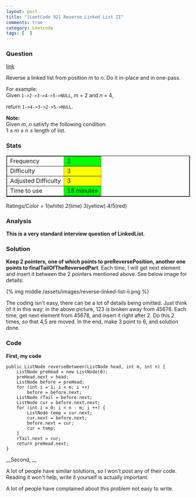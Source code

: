 ```yaml
---
layout: post
title: "[LeetCode 92] Reverse Linked List II"
comments: true
category: Leetcode
tags: [  ]
---
```



### Question 
[link](https://oj.leetcode.com/problems/reverse-linked-list-ii/)

<div class="question-content">
            <p></p><p>
Reverse a linked list from position <i>m</i> to <i>n</i>. Do it in-place and in one-pass.
</p>

<p>
For example:<br>
Given <code>1-&gt;2-&gt;3-&gt;4-&gt;5-&gt;NULL</code>, <i>m</i> = 2 and <i>n</i> = 4,
</p>
<p>
return <code>1-&gt;4-&gt;3-&gt;2-&gt;5-&gt;NULL</code>.
</p>
<p>
<b>Note:</b><br>
Given <i>m</i>, <i>n</i> satisfy the following condition:<br>
1 ≤ <i>m</i> ≤ <i>n</i> ≤ length of list.
</p><p></p>
          </div>

### Stats
<table border="2">
	<tr>
		<td>Frequency</td>
		<td bgcolor="lime">2</td>
	</tr>
	<tr>
		<td>Difficulty</td>
		<td bgcolor="yellow">3</td>
	</tr>
	<tr>
		<td>Adjusted Difficulty</td>
		<td bgcolor="yellow">3</td>
	</tr>
	<tr>
		<td>Time to use</td>
		<td bgcolor="lime">18 minutes</td>
	</tr>
</table>

Ratings/Color = 1(white) 2(lime) 3(yellow) 4/5(red)

### Analysis

__This is a very standard interview question of LinkedList__. 

### Solution

__Keep 2 pointers, one of which points to preReversePosition, another one points to finalTailOfTheReversedPart__. Each time, I will get next element and insert it between the 2 pointers mentioned above. See below image for details: 

{% img middle /assets/images/reverse-linked-list-ii.png %}

The coding isn't easy, there can be a lot of details being omitted. Just think of it in this way: in the above picture, 123 is broken away from 45678. Each time, get next element from 45678, and insert it right after 2. Do this 2 times, so that 4,5 are moved. In the end, make 3 point to 6, and solution done. 

### Code

__First, my code__

    public ListNode reverseBetween(ListNode head, int m, int n) {
        ListNode preHead = new ListNode(0);
        preHead.next = head;
        ListNode before = preHead;
        for (int i = 1; i < m; i ++)
            before = before.next;
        ListNode rTail = before.next;
        ListNode cur = before.next.next;
        for (int i = 0; i < n - m; i ++) {
            ListNode temp = cur.next;
            cur.next = before.next;
            before.next = cur;
            cur = temp;
        }
        rTail.next = cur;
        return preHead.next;
    }

__Second, __

A lot of people have similar solutions, so I won't post any of their code. Reading it won't help, write it yourself is actually important. 

A lot of people have complained about this problem not easy to write. 